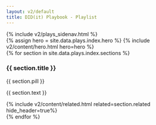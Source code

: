 ```yaml
---
layout: v2/default
title: DID(it) Playbook - Playlist
---
```

<div class="container mt-5">
  <!-- .row -->
  <div class="row">
    {% include v2/plays_sidenav.html %}
    <!-- .main -->
    <main role="main" class="col-md-9">
      <!-- hero -->
      {% assign hero = site.data.plays.index.hero %}
      {% include v2/content/hero.html hero=hero %}
      <!-- /.hero -->
      <!-- .custom-list -->
      <section class="mb-5">
        <div class="custom-list">
          {% for section in site.data.plays.index.sections %}
            <div class="mb-5">
              <div class="d-flex align-items-center">
                <h3 class="font-weight-bold mr-2">{{ section.title }}</h3>
                <span class="badge badge-pill badge-primary mb-2">
                  <span class="h6 font-weight-light">{{ section.pill }}</span>
                </span>
              </div>
              <p class="mb-4">{{ section.text }}</p>
              <div class="row">
                {% include v2/content/related.html related=section.related hide_header=true%}
              </div>
            </div>
          {% endfor %}
        </div>
      </section>
      <!-- /.custom-list -->
    </main>
    <!-- /.main -->
  </div>
  <!-- /.row -->
</div>